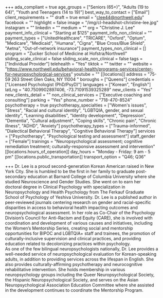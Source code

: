 +++
ada_compliant = true
age_groups = ["Seniors (65+)", "Adults (19 to 64)", "Youth and Teenagers (14 to 19)"]
best_way_to_contact = ["Email"]
client_requirements = ""
draft = true
email = "clee44@northwell.edu"
facebook = ""
highlight = false
image = "/img/cl-headshot-christine-lee.jpg"
instagram = ""
linkedin = ""
medium = ""
org = "Christine J. Lee"
payment_info_clinical = "Starting at $125"
payment_info_non_clinical = ""
payment_types = ["UnitedHealthcare", "TRICARE", "Oxford", "Optum", "Medicare", "Medicaid", "Humana", "Cigna", "Blue Cross/Blue Shield", "Aetna", "Out-of-network insurance"]
payment_types_non_clinical = []
program = "Zucker School of Medicine at Hofstra/Northwell"
sliding_scale_clinical = false
sliding_scale_non_clinical = false
tags = ["Individual Provider"]
telehealth = "Yes"
tiktok = ""
twitter = ""
website = "https://www.northwell.edu/behavioral-health/programs-services/center-for-neuropsychological-services"
youtube = ""
[[locations]]
address = "75-59 263 Street Glen Oaks, NY 11004 "
boroughs = ["Queens"]
credentials = ["Licensed Psychologist (PhD/PsyD)"]
languages = ["Korean", "English"]
latLng = "40.7509902897406, -73.71091539325289"
new_clients = "Yes"
new_clients_detail = ""
non_clinical_services = ["Executive coaching and consulting"]
parking = "Yes"
phone_number = "718-470-8524"
psychotherapy = true
psychotherapy_specialties = ["Women's issues", "Stress", "Racial and cultural identity", "LGBTQIA, gender, and sexual identity", "Learning disabilities", "Identity development", "Depression", "Dementia", "Cultural adjustment", "Coping skills", "Chronic pain", "Chronic illness", "ADHD", "Anxiety"]
psychotherapy_types = ["Trauma-informed", "Dialectical Behavioral Therapy", "Cognitive Behavioral Therapy"]
services = ["Psychotherapy", "Psychological testing and assessment"]
staff_gender = ["Female"]
trainings = "Neuropsychological assessment; cognitive remediation treatment; culturally-responsive assessment and intervention"
[[locations.hours_of_operation]]
day_hours = "Monday - Friday: 9 am - 5 pm"
[[locations.public_transportation]]
transport_option = "Q46; Q36"

+++
Dr. Lee is a proud second-generation Korean American raised in New York City. She is humbled to be the first in her family to graduate post-secondary education at Barnard College of Columbia University where she studied Neuroscience and Gender Studies. She went on to earn her doctoral degree in Clinical Psychology with specialization in Neuropsychology and Health Psychology from The Ferkauf Graduate School of Psychology of Yeshiva University. Dr. Lee is a published author in peer-reviewed journals centering research on gender and racial-specific disparities in access to behavioral health impacting outcomes and neuropsychological assessment. In her role as Co-Chair of the Psychology Division’s Council for Anti-Racism and Equity (CARE), she is involved with coordination and development of various causes and initiatives, including the Women’s Mentorship Series, creating social and mentorship opportunities for BIPOC and LGBTQIA+ staff and trainees, the promotion of culturally-inclusive supervision and clinical practices, and providing education related to decolonizing practices within psychology.  
As one of the few bilingual neuropsychologists nationally, Dr. Lee provides a well-needed service of neuropsychological evaluation for Korean-speaking adults, in addition to providing services across the lifespan in English. She also provides culturally-affirming psychotherapy and neurocognitive rehabilitative intervention. She holds membership in various neuropsychology groups including the Queer Neuropsychological Society, the Hispanic Neuropsychological Society, and serves on the Asian Neuropsychological Association Education Committee where she assisted in the development continues to coordinate the Mentorship Program.